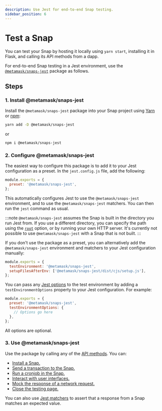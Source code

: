 ```yaml
---
description: Use Jest for end-to-end Snap testing.
sidebar_position: 6
---
```


# Test a Snap

You can test your Snap by hosting it locally using `yarn start`, installing it in Flask, and calling
its API methods from a dapp.

For end-to-end Snap testing in a Jest environment, use the
[`@metamask/snaps-jest`](https://github.com/MetaMask/snaps/tree/main/packages/snaps-jest) package
as follows.

## Steps

### 1. Install @metamask/snaps-jest

Install the `@metamask/snaps-jest` package into your Snap project using [Yarn](https://yarnpkg.com/)
or [npm](https://www.npmjs.com/):

```bash
yarn add -D @metamask/snaps-jest
```

or

```bash
npm i @metamask/snaps-jest
```

### 2. Configure @metamask/snaps-jest

The easiest way to configure this package is to add it to your Jest configuration as a preset.
In the `jest.config.js` file, add the following:

```js title="jest.config.js"
module.exports = {
  preset: '@metamask/snaps-jest',
};
```

This automatically configures Jest to use the `@metamask/snaps-jest` environment, and to use the
`@metamask/snaps-jest` matchers.
You can then run the `jest` command as usual.

:::note
`@metamask/snaps-jest` assumes the Snap is built in the directory you run Jest from.
If you use a different directory, you can specify the path using the
[`root`](../reference/cli/options.md#r-root) option, or by running your own HTTP server.
It's currently not possible to use `@metamask/snaps-jest` with a Snap that is not built.
:::

If you don't use the package as a preset, you can alternatively add the `@metamask/snaps-jest`
environment and matchers to your Jest configuration manually:

```js title="jest.config.js"
module.exports = {
  testEnvironment: '@metamask/snaps-jest',
  setupFilesAfterEnv: ['@metamask/snaps-jest/dist/cjs/setup.js'],
};
```

You can pass any [Jest options](../reference/jest.md#options) to the test environment by adding a
`testEnvironmentOptions` property to your Jest configuration.
For example:

```js title="jest.config.js"
module.exports = {
  preset: '@metamask/snaps-jest',
  testEnvironmentOptions: {
    // Options go here
  },
};
```

All options are optional.

### 3. Use @metamask/snaps-jest

Use the package by calling any of the [API methods](../reference/jest.md#api-methods).
You can:

- [Install a Snap.](../reference/jest.md#installsnap)
- [Send a transaction to the Snap.](../reference/jest.md#sendtransaction)
- [Run a cronjob in the Snap.](../reference/jest.md#runcronjob)
- [Interact with user interfaces.](../reference/jest.md#getinterface)
- [Mock the response of a network request.](../reference/jest.md#mock)
- [Close the testing page.](../reference/jest.md#close)

You can also use [Jest matchers](../reference/jest.md#jest-matchers) to assert that a response from
a Snap matches an expected value.
